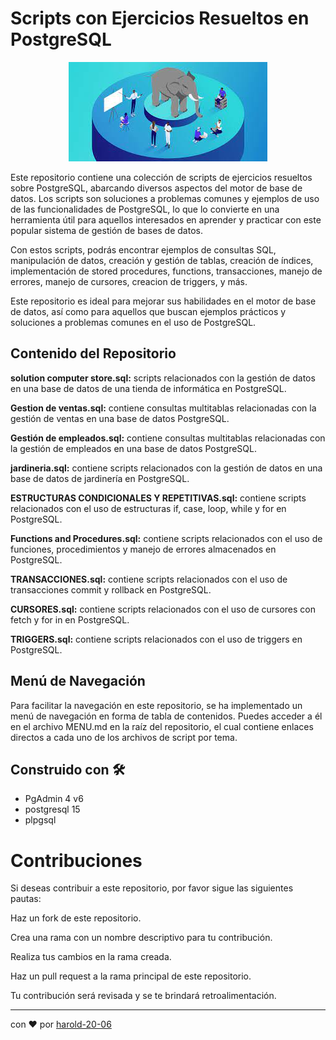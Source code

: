 # Scripts con Ejercicios Resueltos en PostgreSQL

<p align="center">
  <img src="https://github.com/harold-20-06/ResolviendoEjerciciosPostgreSQL/blob/master/plpg.jpg">
</p>


Este repositorio contiene una colección de scripts de ejercicios resueltos sobre PostgreSQL, abarcando diversos aspectos del motor de base de datos. Los scripts son soluciones a problemas comunes y ejemplos de uso de las funcionalidades de PostgreSQL, lo que lo convierte en una herramienta útil para aquellos interesados en aprender y practicar con este popular sistema de gestión de bases de datos.

Con estos scripts, podrás encontrar ejemplos de consultas SQL, manipulación de datos, creación y gestión de tablas, creación de índices, implementación de stored procedures, functions, transacciones, manejo de errores, manejo de cursores, creacion de triggers, y más. 

Este repositorio es ideal para mejorar sus habilidades en el motor de base de datos, así como para aquellos que buscan ejemplos prácticos y soluciones a problemas comunes en el uso de PostgreSQL.


## Contenido del Repositorio

**solution computer store.sql:** scripts relacionados con la gestión de datos en una base de datos de una tienda de informática en PostgreSQL.

**Gestion de ventas.sql:** contiene consultas multitablas relacionadas con la gestión de ventas en una base de datos PostgreSQL.

**Gestión de empleados.sql:** contiene consultas multitablas relacionadas con la gestión de empleados en una base de datos PostgreSQL.

**jardineria.sql:** contiene scripts relacionados con la gestión de datos en una base de datos de jardinería en PostgreSQL.

**ESTRUCTURAS CONDICIONALES Y REPETITIVAS.sql:** contiene scripts relacionados con el uso de estructuras if, case, loop, while y for en PostgreSQL.

**Functions and Procedures.sql:** contiene scripts relacionados con el uso de funciones, procedimientos y manejo de errores almacenados en PostgreSQL.

**TRANSACCIONES.sql:** contiene scripts relacionados con el uso de transacciones commit y rollback en PostgreSQL.

**CURSORES.sql:** contiene scripts relacionados con el uso de cursores con fetch y for in en PostgreSQL.

**TRIGGERS.sql:** contiene scripts relacionados con el uso de triggers en PostgreSQL.

## Menú de Navegación

Para facilitar la navegación en este repositorio, se ha implementado un menú de navegación en forma de tabla de contenidos. Puedes acceder a él en el archivo MENU.md en la raíz del repositorio, el cual contiene enlaces directos a cada uno de los archivos de script por tema.

## Construido con 🛠️

 - PgAdmin 4 v6
 - postgresql 15
 - plpgsql

# Contribuciones
Si deseas contribuir a este repositorio, por favor sigue las siguientes pautas:

Haz un fork de este repositorio.

Crea una rama con un nombre descriptivo para tu contribución.

Realiza tus cambios en la rama creada.

Haz un pull request a la rama principal de este repositorio.

Tu contribución será revisada y se te brindará retroalimentación.



---
con ❤️ por [harold-20-06](https://github.com/harold-20-06) 

